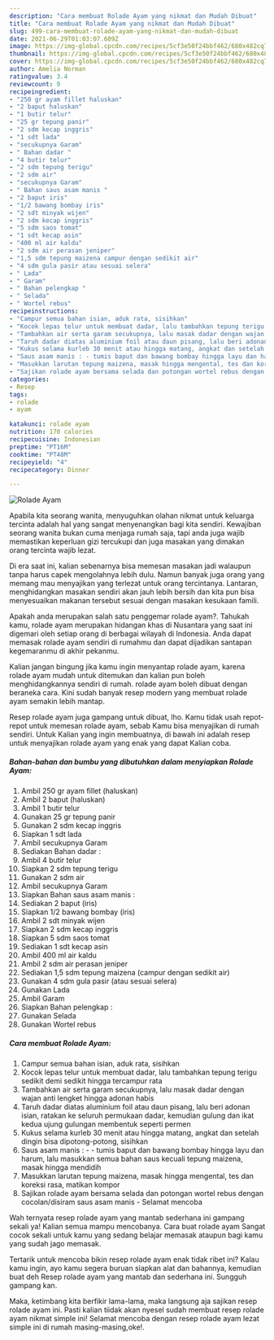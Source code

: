 ```yaml
---
description: "Cara membuat Rolade Ayam yang nikmat dan Mudah Dibuat"
title: "Cara membuat Rolade Ayam yang nikmat dan Mudah Dibuat"
slug: 499-cara-membuat-rolade-ayam-yang-nikmat-dan-mudah-dibuat
date: 2021-06-29T01:03:07.609Z
image: https://img-global.cpcdn.com/recipes/5cf3e50f24bbf462/680x482cq70/rolade-ayam-foto-resep-utama.jpg
thumbnail: https://img-global.cpcdn.com/recipes/5cf3e50f24bbf462/680x482cq70/rolade-ayam-foto-resep-utama.jpg
cover: https://img-global.cpcdn.com/recipes/5cf3e50f24bbf462/680x482cq70/rolade-ayam-foto-resep-utama.jpg
author: Amelia Norman
ratingvalue: 3.4
reviewcount: 9
recipeingredient:
- "250 gr ayam fillet haluskan"
- "2 baput haluskan"
- "1 butir telur"
- "25 gr tepung panir"
- "2 sdm kecap inggris"
- "1 sdt lada"
- "secukupnya Garam"
- " Bahan dadar "
- "4 butir telur"
- "2 sdm tepung terigu"
- "2 sdm air"
- "secukupnya Garam"
- " Bahan saus asam manis "
- "2 baput iris"
- "1/2 bawang bombay iris"
- "2 sdt minyak wijen"
- "2 sdm kecap inggris"
- "5 sdm saos tomat"
- "1 sdt kecap asin"
- "400 ml air kaldu"
- "2 sdm air perasan jeniper"
- "1,5 sdm tepung maizena campur dengan sedikit air"
- "4 sdm gula pasir atau sesuai selera"
- " Lada"
- " Garam"
- " Bahan pelengkap "
- " Selada"
- " Wortel rebus"
recipeinstructions:
- "Campur semua bahan isian, aduk rata, sisihkan"
- "Kocok lepas telur untuk membuat dadar, lalu tambahkan tepung terigu sedikit demi sedikit hingga tercampur rata"
- "Tambahkan air serta garam secukupnya, lalu masak dadar dengan wajan anti lengket hingga adonan habis"
- "Taruh dadar diatas aluminium foil atau daun pisang, lalu beri adonan isian, ratakan ke seluruh permukaan dadar, kemudian gulung dan ikat kedua ujung gulungan membentuk seperti permen"
- "Kukus selama kurleb 30 menit atau hingga matang, angkat dan setelah dingin bisa dipotong-potong, sisihkan"
- "Saus asam manis : - tumis baput dan bawang bombay hingga layu dan harum, lalu masukkan semua bahan saus kecuali tepung maizena, masak hingga mendidih"
- "Masukkan larutan tepung maizena, masak hingga mengental, tes dan koreksi rasa, matikan kompor"
- "Sajikan rolade ayam bersama selada dan potongan wortel rebus dengan cocolan/disiram saus asam manis Selamat mencoba"
categories:
- Resep
tags:
- rolade
- ayam

katakunci: rolade ayam 
nutrition: 170 calories
recipecuisine: Indonesian
preptime: "PT16M"
cooktime: "PT48M"
recipeyield: "4"
recipecategory: Dinner

---
```



![Rolade Ayam](https://img-global.cpcdn.com/recipes/5cf3e50f24bbf462/680x482cq70/rolade-ayam-foto-resep-utama.jpg)

Apabila kita seorang wanita, menyuguhkan olahan nikmat untuk keluarga tercinta adalah hal yang sangat menyenangkan bagi kita sendiri. Kewajiban seorang  wanita bukan cuma menjaga rumah saja, tapi anda juga wajib memastikan keperluan gizi tercukupi dan juga masakan yang dimakan orang tercinta wajib lezat.

Di era  saat ini, kalian sebenarnya bisa memesan masakan jadi walaupun tanpa harus capek mengolahnya lebih dulu. Namun banyak juga orang yang memang mau menyajikan yang terlezat untuk orang tercintanya. Lantaran, menghidangkan masakan sendiri akan jauh lebih bersih dan kita pun bisa menyesuaikan makanan tersebut sesuai dengan masakan kesukaan famili. 



Apakah anda merupakan salah satu penggemar rolade ayam?. Tahukah kamu, rolade ayam merupakan hidangan khas di Nusantara yang saat ini digemari oleh setiap orang di berbagai wilayah di Indonesia. Anda dapat memasak rolade ayam sendiri di rumahmu dan dapat dijadikan santapan kegemaranmu di akhir pekanmu.

Kalian jangan bingung jika kamu ingin menyantap rolade ayam, karena rolade ayam mudah untuk ditemukan dan kalian pun boleh menghidangkannya sendiri di rumah. rolade ayam boleh dibuat dengan beraneka cara. Kini sudah banyak resep modern yang membuat rolade ayam semakin lebih mantap.

Resep rolade ayam juga gampang untuk dibuat, lho. Kamu tidak usah repot-repot untuk memesan rolade ayam, sebab Kamu bisa menyajikan di rumah sendiri. Untuk Kalian yang ingin membuatnya, di bawah ini adalah resep untuk menyajikan rolade ayam yang enak yang dapat Kalian coba.

<!--inarticleads1-->

##### Bahan-bahan dan bumbu yang dibutuhkan dalam menyiapkan Rolade Ayam:

1. Ambil 250 gr ayam fillet (haluskan)
1. Ambil 2 baput (haluskan)
1. Ambil 1 butir telur
1. Gunakan 25 gr tepung panir
1. Gunakan 2 sdm kecap inggris
1. Siapkan 1 sdt lada
1. Ambil secukupnya Garam
1. Sediakan  Bahan dadar :
1. Ambil 4 butir telur
1. Siapkan 2 sdm tepung terigu
1. Gunakan 2 sdm air
1. Ambil secukupnya Garam
1. Siapkan  Bahan saus asam manis :
1. Sediakan 2 baput (iris)
1. Siapkan 1/2 bawang bombay (iris)
1. Ambil 2 sdt minyak wijen
1. Siapkan 2 sdm kecap inggris
1. Siapkan 5 sdm saos tomat
1. Sediakan 1 sdt kecap asin
1. Ambil 400 ml air kaldu
1. Ambil 2 sdm air perasan jeniper
1. Sediakan 1,5 sdm tepung maizena (campur dengan sedikit air)
1. Gunakan 4 sdm gula pasir (atau sesuai selera)
1. Gunakan  Lada
1. Ambil  Garam
1. Siapkan  Bahan pelengkap :
1. Gunakan  Selada
1. Gunakan  Wortel rebus




<!--inarticleads2-->

##### Cara membuat Rolade Ayam:

1. Campur semua bahan isian, aduk rata, sisihkan
1. Kocok lepas telur untuk membuat dadar, lalu tambahkan tepung terigu sedikit demi sedikit hingga tercampur rata
1. Tambahkan air serta garam secukupnya, lalu masak dadar dengan wajan anti lengket hingga adonan habis
1. Taruh dadar diatas aluminium foil atau daun pisang, lalu beri adonan isian, ratakan ke seluruh permukaan dadar, kemudian gulung dan ikat kedua ujung gulungan membentuk seperti permen
1. Kukus selama kurleb 30 menit atau hingga matang, angkat dan setelah dingin bisa dipotong-potong, sisihkan
1. Saus asam manis : - - tumis baput dan bawang bombay hingga layu dan harum, lalu masukkan semua bahan saus kecuali tepung maizena, masak hingga mendidih
1. Masukkan larutan tepung maizena, masak hingga mengental, tes dan koreksi rasa, matikan kompor
1. Sajikan rolade ayam bersama selada dan potongan wortel rebus dengan cocolan/disiram saus asam manis - Selamat mencoba




Wah ternyata resep rolade ayam yang mantab sederhana ini gampang sekali ya! Kalian semua mampu mencobanya. Cara buat rolade ayam Sangat cocok sekali untuk kamu yang sedang belajar memasak ataupun bagi kamu yang sudah jago memasak.

Tertarik untuk mencoba bikin resep rolade ayam enak tidak ribet ini? Kalau kamu ingin, ayo kamu segera buruan siapkan alat dan bahannya, kemudian buat deh Resep rolade ayam yang mantab dan sederhana ini. Sungguh gampang kan. 

Maka, ketimbang kita berfikir lama-lama, maka langsung aja sajikan resep rolade ayam ini. Pasti kalian tiidak akan nyesel sudah membuat resep rolade ayam nikmat simple ini! Selamat mencoba dengan resep rolade ayam lezat simple ini di rumah masing-masing,oke!.

